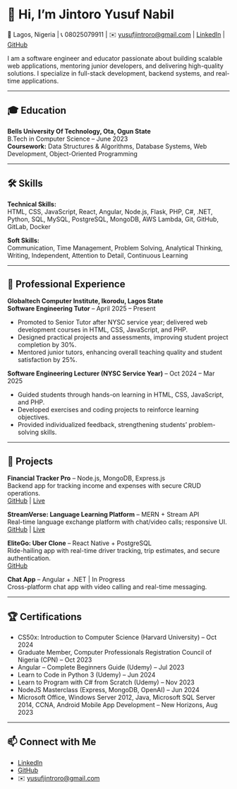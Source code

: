 # 👋 Hi, I’m Jintoro Yusuf Nabil  
📍 Lagos, Nigeria | 📞 08025079911 | ✉️ yusufjintroro@gmail.com | [LinkedIn]([YourLinkedIn](http://www.linkedin.com/in/yusuf-jint-a06594211)) | [GitHub](https://github.com/NabilJint)

I am a software engineer and educator passionate about building scalable web applications, mentoring junior developers, and delivering high-quality solutions. I specialize in full-stack development, backend systems, and real-time applications.

---

## 🎓 Education

**Bells University Of Technology, Ota, Ogun State**  
B.Tech in Computer Science – June 2023  
**Coursework:** Data Structures & Algorithms, Database Systems, Web Development, Object-Oriented Programming

---

## 🛠️ Skills

**Technical Skills:**  
HTML, CSS, JavaScript, React, Angular, Node.js, Flask, PHP, C#, .NET, Python, SQL, MySQL, PostgreSQL, MongoDB, AWS Lambda, Git, GitHub, GitLab, Docker  

**Soft Skills:**  
Communication, Time Management, Problem Solving, Analytical Thinking, Writing, Independent, Attention to Detail, Continuous Learning  

---

## 💼 Professional Experience

**Globaltech Computer Institute, Ikorodu, Lagos State**  
**Software Engineering Tutor** – April 2025 – Present  
- Promoted to Senior Tutor after NYSC service year; delivered web development courses in HTML, CSS, JavaScript, and PHP.  
- Designed practical projects and assessments, improving student project completion by 30%.  
- Mentored junior tutors, enhancing overall teaching quality and student satisfaction by 25%.  

**Software Engineering Lecturer (NYSC Service Year)** – Oct 2024 – Mar 2025  
- Guided students through hands-on learning in HTML, CSS, JavaScript, and PHP.  
- Developed exercises and coding projects to reinforce learning objectives.  
- Provided individualized feedback, strengthening students’ problem-solving skills.  

---

## 📂 Projects

**Financial Tracker Pro** – Node.js, MongoDB, Express.js  
Backend app for tracking income and expenses with secure CRUD operations.  
[GitHub](https://github.com/NabilJint/expense_tracker_pro) | [Live](https://expense-tracker-pro-94hf.onrender.com)  

**StreamVerse: Language Learning Platform** – MERN + Stream API  
Real-time language exchange platform with chat/video calls; responsive UI.  
[GitHub](https://github.com/NabilJint/stream-verse) | [Live](https://stream-verse.onrender.com)  

**EliteGo: Uber Clone** – React Native + PostgreSQL  
Ride-hailing app with real-time driver tracking, trip estimates, and secure authentication.  
[GitHub](https://github.com/NabilJint/eliteGo)  

**Chat App** – Angular + .NET | In Progress  
Cross-platform chat app with video calling and real-time messaging.  

---

## 🏆 Certifications

- CS50x: Introduction to Computer Science (Harvard University) – Oct 2024  
- Graduate Member, Computer Professionals Registration Council of Nigeria (CPN) – Oct 2023  
- Angular – Complete Beginners Guide (Udemy) – Jul 2023  
- Learn to Code in Python 3 (Udemy) – Jun 2024  
- Learn to Program with C# from Scratch (Udemy) – Nov 2023  
- NodeJS Masterclass (Express, MongoDB, OpenAI) – Jun 2024  
- Microsoft Office, Windows Server 2012, Java, Microsoft SQL Server 2014, CCNA, Android Mobile App Development – New Horizons, Aug 2023  

---

## 📫 Connect with Me

- [LinkedIn]([YourLinkedIn](http://www.linkedin.com/in/yusuf-jint-a06594211))  
- [GitHub](https://github.com/NabilJint)  
- ✉️ yusufjintroro@gmail.com  
